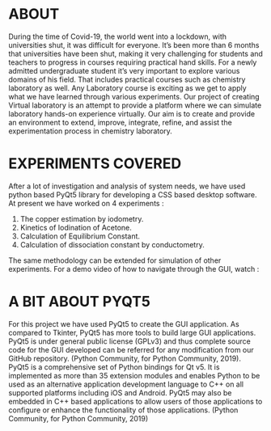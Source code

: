 # ABOUT
During the time of Covid-19, the world went into a lockdown, with universities shut, it was difficult for everyone. It’s been more than 6 months that universities have been shut, making it very challenging for students and teachers to progress in courses requiring practical hand skills. For a newly admitted undergraduate student it’s very important to explore various domains of his field. That includes practical courses such as chemistry laboratory as well. Any Laboratory course is exciting as we get to apply what we have learned through various experiments. Our project of creating Virtual laboratory is an attempt to provide a platform where we can simulate laboratory hands-on experience virtually. Our aim is to create and provide an environment to extend, improve, integrate, refine, and assist the experimentation process in chemistry laboratory.

# EXPERIMENTS COVERED
After  a lot of investigation and analysis of system needs, we have used python based PyQt5 library for developing a CSS based desktop software. At present we have worked on 4 experiments :
1. The copper estimation by iodometry.
2. Kinetics of Iodination of Acetone.
3. Calculation of Equilibrium Constant.
4. Calculation of dissociation constant by conductometry.

The same methodology can be extended for simulation of other experiments. For a demo video of how to navigate through the GUI, watch : 

# A BIT ABOUT PYQT5
For this project we have used PyQt5 to create the GUI application. As compared to Tkinter, PyQt5 has more tools to build large GUI applications. PyQt5 is under general public license (GPLv3) and thus complete source code for the GUI developed can be referred for any modification from our GitHub repository. (Python Community, for Python Community, 2019).
PyQt5 is a comprehensive set of Python bindings for Qt v5. It is implemented as more than 35 extension modules and enables Python to be used as an alternative application development language to C++ on all supported platforms including iOS and Android. PyQt5 may also be embedded in C++ based applications to allow users of those applications to configure or enhance the functionality of those applications. (Python Community, for Python Community, 2019)
